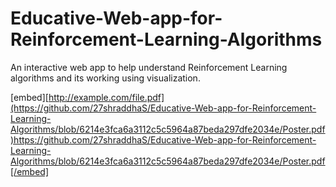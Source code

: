 # Educative-Web-app-for-Reinforcement-Learning-Algorithms
An interactive web app to help understand Reinforcement Learning algorithms and its working using visualization. 

[embed][http://example.com/file.pdf](https://github.com/27shraddhaS/Educative-Web-app-for-Reinforcement-Learning-Algorithms/blob/6214e3fca6a3112c5c5964a87beda297dfe2034e/Poster.pdf)https://github.com/27shraddhaS/Educative-Web-app-for-Reinforcement-Learning-Algorithms/blob/6214e3fca6a3112c5c5964a87beda297dfe2034e/Poster.pdf[/embed]
